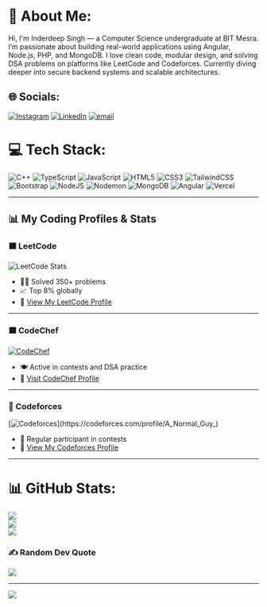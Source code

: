 # 💫 About Me:
Hi, I'm Inderdeep Singh — a Computer Science undergraduate at BIT Mesra.<br> 
I’m passionate about building real-world applications using Angular, Node.js, PHP, and MongoDB. I love clean code, modular design, and solving DSA problems on platforms like LeetCode and Codeforces. Currently diving deeper into secure backend systems and scalable architectures.

## 🌐 Socials:
[![Instagram](https://img.shields.io/badge/Instagram-%23E4405F.svg?logo=Instagram&logoColor=white)](https://www.instagram.com/isb.inder2050?igsh=dHYwejl3ajlpeTBo)   [![LinkedIn](https://img.shields.io/badge/LinkedIn-%230077B5.svg?logo=linkedin&logoColor=white)](https://www.linkedin.com/in/inderdeep-singh-a01a9b27b/)   [![email](https://img.shields.io/badge/Email-D14836?logo=gmail&logoColor=white)](mailto:isb.inder59433@gmail.com)  

# 💻 Tech Stack:
![C++](https://img.shields.io/badge/c++-%2300599C.svg?style=for-the-badge&logo=c%2B%2B&logoColor=white) 
![TypeScript](https://img.shields.io/badge/typescript-%23007ACC.svg?style=for-the-badge&logo=typescript&logoColor=white) 
![JavaScript](https://img.shields.io/badge/javascript-%23323330.svg?style=for-the-badge&logo=javascript&logoColor=%23F7DF1E) 
![HTML5](https://img.shields.io/badge/html5-%23E34F26.svg?style=for-the-badge&logo=html5&logoColor=white) 
![CSS3](https://img.shields.io/badge/css3-%231572B6.svg?style=for-the-badge&logo=css3&logoColor=white) 
![TailwindCSS](https://img.shields.io/badge/tailwindcss-%2338B2AC.svg?style=for-the-badge&logo=tailwind-css&logoColor=white) 
![Bootstrap](https://img.shields.io/badge/bootstrap-%238511FA.svg?style=for-the-badge&logo=bootstrap&logoColor=white) 
![NodeJS](https://img.shields.io/badge/node.js-6DA55F?style=for-the-badge&logo=node.js&logoColor=white) 
![Nodemon](https://img.shields.io/badge/NODEMON-%23323330.svg?style=for-the-badge&logo=nodemon&logoColor=%BBDEAD) 
![MongoDB](https://img.shields.io/badge/MongoDB-%234ea94b.svg?style=for-the-badge&logo=mongodb&logoColor=white) 
![Angular](https://img.shields.io/badge/angular-%23DD0031.svg?style=for-the-badge&logo=angular&logoColor=white) 
![Vercel](https://img.shields.io/badge/vercel-%23000000.svg?style=for-the-badge&logo=vercel&logoColor=white)

---

## 📊 My Coding Profiles & Stats

### 🟧 LeetCode

![LeetCode Stats](https://leetcard.jacoblin.cool/user9360Do?ext=heatmap&theme=light&font=baloo)

- 👨‍💻 Solved 350+ problems  
- 📈 Top 8% globally  
- 🔗 [View My LeetCode Profile](https://leetcode.com/u/user9360Do/)

---

### 🟫 CodeChef

[![CodeChef](https://img.shields.io/badge/CodeChef-major__zest__46-orange?style=flat-square&logo=codechef)](https://www.codechef.com/users/major_zest_46)

- 🍽️ Active in contests and DSA practice  
- 🔗 [Visit CodeChef Profile](https://www.codechef.com/users/major_zest_46)

---

### 🔵 Codeforces

[![Codeforces](https://cp-logo.vercel.app/codeforces/A_Normal_Guy_)](https://codeforces.com/profile/A_Normal_Guy_)

- 🧠 Regular participant in contests  
- 🔗 [View My Codeforces Profile](https://codeforces.com/profile/A_Normal_Guy_)

---

# 📊 GitHub Stats:
![](https://github-readme-stats.vercel.app/api?username=A-Normal-Guy-Inder&theme=solarized-dark&hide_border=false&include_all_commits=false&count_private=false)<br/>
![](https://nirzak-streak-stats.vercel.app/?user=A-Normal-Guy-Inder&theme=solarized-dark&hide_border=false)<br/>
![](https://github-readme-stats.vercel.app/api/top-langs/?username=A-Normal-Guy-Inder&theme=solarized-dark&hide_border=false&include_all_commits=false&count_private=false&layout=compact)

### ✍️ Random Dev Quote
![](https://quotes-github-readme.vercel.app/api?type=horizontal&theme=radical)

---

[![](https://visitcount.itsvg.in/api?id=A-Normal-Guy-Inder&icon=0&color=6)](https://visitcount.itsvg.in)
